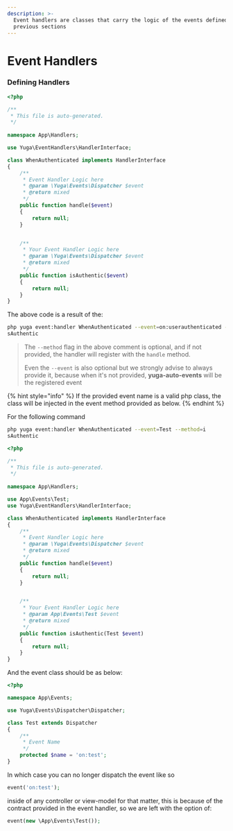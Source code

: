 ```yaml
---
description: >-
  Event handlers are classes that carry the logic of the events defined in
  previous sections
---
```


# Event Handlers

### Defining Handlers

```php
<?php

/**
 * This file is auto-generated.
 */
 
namespace App\Handlers;

use Yuga\EventHandlers\HandlerInterface;

class WhenAuthenticated implements HandlerInterface
{
	/**
	 * Event Handler Logic here
	 * @param \Yuga\Events\Dispatcher $event
	 * @return mixed
	 */
	public function handle($event)
	{
		return null;
	}


	/**
	 * Your Event Handler Logic here
	 * @param \Yuga\Events\Dispatcher $event
	 * @return mixed
	 */
	public function isAuthentic($event)
	{
		return null;
	}
}
```

The above code is a result of the:

```bash
php yuga event:handler WhenAuthenticated --event=on:userauthenticated --method=i
sAuthentic
```

> The `--method` flag in the above comment is optional, and if not provided, the handler will register with the `handle` method.
>
> Even the `--event` is also optional but we strongly advise to always provide it, because when it's not provided, **yuga-auto-events** will be the registered event

{% hint style="info" %}
If the provided event name is a valid php class, the class will be injected in the event method provided as below.
{% endhint %}

For the following command

```bash
php yuga event:handler WhenAuthenticated --event=Test --method=i
sAuthentic
```

```php
<?php

/**
 * This file is auto-generated.
 */
 
namespace App\Handlers;

use App\Events\Test;
use Yuga\EventHandlers\HandlerInterface;

class WhenAuthenticated implements HandlerInterface
{
	/**
	 * Event Handler Logic here
	 * @param \Yuga\Events\Dispatcher $event
	 * @return mixed
	 */
	public function handle($event)
	{
		return null;
	}


	/**
	 * Your Event Handler Logic here
	 * @param App\Events\Test $event
	 * @return mixed
	 */
	public function isAuthentic(Test $event)
	{
		return null;
	}
}
```

And the event class should be as below:

```php
<?php

namespace App\Events;

use Yuga\Events\Dispatcher\Dispatcher;

class Test extends Dispatcher
{
    /**
     * Event Name
     */
    protected $name = 'on:test';
}
```

In which case you can no longer dispatch the event like so

```php
event('on:test');
```

inside of any controller or view-model for that matter, this is because of the contract provided in the event handler, so we are left with the option of:

```php
event(new \App\Events\Test());
```

